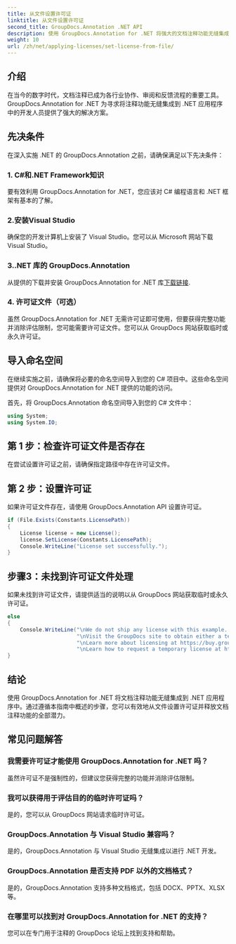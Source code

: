 ```yaml
---
title: 从文件设置许可证
linktitle: 从文件设置许可证
second_title: GroupDocs.Annotation .NET API
description: 使用 GroupDocs.Annotation for .NET 将强大的文档注释功能无缝集成到您的 .NET 应用程序中。
weight: 10
url: /zh/net/applying-licenses/set-license-from-file/
---
```

## 介绍
在当今的数字时代，文档注释已成为各行业协作、审阅和反馈流程的重要工具。 GroupDocs.Annotation for .NET 为寻求将注释功能无缝集成到 .NET 应用程序中的开发人员提供了强大的解决方案。
## 先决条件
在深入实施 .NET 的 GroupDocs.Annotation 之前，请确保满足以下先决条件：
### 1. C#和.NET Framework知识
要有效利用 GroupDocs.Annotation for .NET，您应该对 C# 编程语言和 .NET 框架有基本的了解。
### 2.安装Visual Studio
确保您的开发计算机上安装了 Visual Studio。您可以从 Microsoft 网站下载 Visual Studio。
### 3..NET 库的 GroupDocs.Annotation
从提供的下载并安装 GroupDocs.Annotation for .NET 库[下载链接](https://releases.groupdocs.com/annotation/net/).
### 4. 许可证文件（可选）
虽然 GroupDocs.Annotation for .NET 无需许可证即可使用，但要获得完整功能并消除评估限制，您可能需要许可证文件。您可以从 GroupDocs 网站获取临时或永久许可证。

## 导入命名空间
在继续实施之前，请确保将必要的命名空间导入到您的 C# 项目中。这些命名空间提供对 GroupDocs.Annotation for .NET 提供的功能的访问。

首先，将 GroupDocs.Annotation 命名空间导入到您的 C# 文件中：
```csharp
using System;
using System.IO;
```
## 第 1 步：检查许可证文件是否存在
在尝试设置许可证之前，请确保指定路径中存在许可证文件。
## 第 2 步：设置许可证
如果许可证文件存在，请使用 GroupDocs.Annotation API 设置许可证。
```csharp
if (File.Exists(Constants.LicensePath))
{
    License license = new License();
    license.SetLicense(Constants.LicensePath);
    Console.WriteLine("License set successfully.");
}
```
## 步骤3：未找到许可证文件处理
如果未找到许可证文件，请提供适当的说明以从 GroupDocs 网站获取临时或永久许可证。
```csharp
else
{
    Console.WriteLine("\nWe do not ship any license with this example. " +
                      "\nVisit the GroupDocs site to obtain either a temporary or permanent license. " +
                      "\nLearn more about licensing at https://buy.groupdocs.com/faqs/licensing。 ” +
                      "\nLearn how to request a temporary license at https://buy.groupdocs.com/temporary-license。”）；
}
```

## 结论
使用 GroupDocs.Annotation for .NET 将文档注释功能无缝集成到 .NET 应用程序中。通过遵循本指南中概述的步骤，您可以有效地从文件设置许可证并释放文档注释功能的全部潜力。
## 常见问题解答
### 我需要许可证才能使用 GroupDocs.Annotation for .NET 吗？
虽然许可证不是强制性的，但建议您获得完整的功能并消除评估限制。
### 我可以获得用于评估目的的临时许可证吗？
是的，您可以从 GroupDocs 网站请求临时许可证。
### GroupDocs.Annotation 与 Visual Studio 兼容吗？
是的，GroupDocs.Annotation 与 Visual Studio 无缝集成以进行 .NET 开发。
### GroupDocs.Annotation 是否支持 PDF 以外的文档格式？
是的，GroupDocs.Annotation 支持多种文档格式，包括 DOCX、PPTX、XLSX 等。
### 在哪里可以找到对 GroupDocs.Annotation for .NET 的支持？
您可以在专门用于注释的 GroupDocs 论坛上找到支持和帮助。